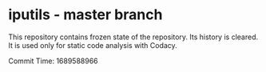# iputils - master branch

This repository contains frozen state of the repository.
Its history is cleared. It is used only for static code
analysis with Codacy.

Commit Time: 1689588966